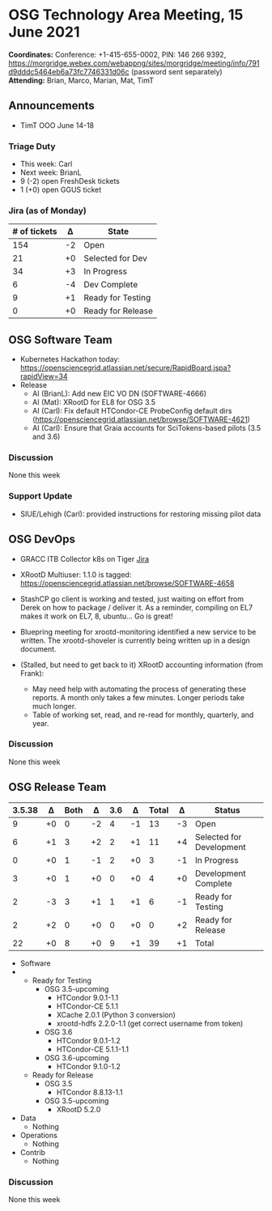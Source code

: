 # OSG Technology Area Meeting, 15 June 2021

**Coordinates:** Conference: +1-415-655-0002, PIN: 146 266 9392, <https://morgridge.webex.com/webappng/sites/morgridge/meeting/info/791d9dddc5464eb6a73fc7746331d06c> (password sent separately)  
**Attending:** Brian, Marco, Marian, Mat, TimT  


## Announcements

-   TimT OOO June 14-18


### Triage Duty

-   This week: Carl
-   Next week: BrianL
-   9 (-2) open FreshDesk tickets
-   1 (+0) open GGUS ticket


### Jira (as of Monday)

| # of tickets | &Delta; | State             |
|------------ |------- |----------------- |
| 154          | -2      | Open              |
| 21           | +0      | Selected for Dev  |
| 34           | +3      | In Progress       |
| 6            | -4      | Dev Complete      |
| 9            | +1      | Ready for Testing |
| 0            | +0      | Ready for Release |


## OSG Software Team

-   Kubernetes Hackathon today: <https://opensciencegrid.atlassian.net/secure/RapidBoard.jspa?rapidView=34>
-   Release  
    -   AI (BrianL): Add new EIC VO DN (SOFTWARE-4666)
    -   AI (Mat): XRootD for EL8 for OSG 3.5
    -   AI (Carl): Fix default HTCondor-CE ProbeConfig default dirs (<https://opensciencegrid.atlassian.net/browse/SOFTWARE-4621>)
    -   AI (Carl): Ensure that Graia accounts for SciTokens-based pilots (3.5 and 3.6)


### Discussion

None this week  


### Support Update

-   SIUE/Lehigh (Carl): provided instructions for restoring missing pilot data


## OSG DevOps

-   GRACC ITB Collector k8s on Tiger [Jira](https://opensciencegrid.atlassian.net/browse/OPS-184)
-   XRootD Multiuser: 1.1.0 is tagged: <https://opensciencegrid.atlassian.net/browse/SOFTWARE-4658>
-   StashCP go client is working and tested, just waiting on effort from Derek on how to package / deliver it.  As a reminder, compiling on EL7 makes it work on EL7, 8, ubuntu&#x2026;  Go is great!
-   Bluepring meeting for xrootd-monitoring identified a new service to be written.  The xrootd-shoveler is currently being written up in a design document.

-   (Stalled, but need to get back to it) XRootD accounting information (from Frank):  
    -   May need help with automating the process of generating these reports.  A month only takes a few minutes.  Longer periods take much longer.
    -   Table of working set, read, and re-read for monthly, quarterly, and year.


### Discussion

None this week  


## OSG Release Team

| 3.5.38 | &Delta; | Both | &Delta; | 3.6 | &Delta; | Total | &Delta; | Status                   |
| ------ | ------- | ---- | ------- | --- | ------- | ----- | ------- | ------------------------ |
| 9      | +0      | 0    | -2      | 4   | -1      | 13    | -3      | Open                     |
| 6      | +1      | 3    | +2      | 2   | +1      | 11    | +4      | Selected for Development |
| 0      | +0      | 1    | -1      | 2   | +0      | 3     | -1      | In Progress              |
| 3      | +0      | 1    | +0      | 0   | +0      | 4     | +0      | Development Complete     |
| 2      | -3      | 3    | +1      | 1   | +1      | 6     | -1      | Ready for Testing        |
| 2      | +2      | 0    | +0      | 0   | +0      | 0     | +2      | Ready for Release        |
| 22     | +0      | 8    | +0      | 9   | +1      | 39    | +1      | Total                    |

-   Software
-   -   Ready for Testing  
        -   OSG 3.5-upcoming  
            -   HTCondor 9.0.1-1.1
            -   HTCondor-CE 5.1.1
            -   XCache 2.0.1 (Python 3 conversion)
            -   xrootd-hdfs 2.2.0-1.1 (get correct username from token)
        -   OSG 3.6  
            -   HTCondor 9.0.1-1.2
            -   HTCondor-CE 5.1.1-1.1
        -   OSG 3.6-upcoming  
            -   HTCondor 9.1.0-1.2
    -   Ready for Release  
        -   OSG 3.5  
            -   HTCondor 8.8.13-1.1
        -   OSG 3.5-upcoming  
            -   XRootD 5.2.0
-   Data  
    -   Nothing
-   Operations  
    -   Nothing
-   Contrib  
    -   Nothing


### Discussion

None this week

